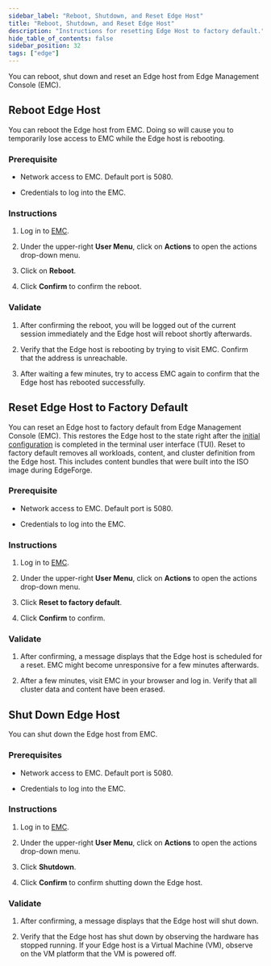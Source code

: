 ```yaml
---
sidebar_label: "Reboot, Shutdown, and Reset Edge Host"
title: "Reboot, Shutdown, and Reset Edge Host"
description: "Instructions for resetting Edge Host to factory default."
hide_table_of_contents: false
sidebar_position: 32
tags: ["edge"]
---
```


You can reboot, shut down and reset an Edge host from Edge Management Console (EMC).

## Reboot Edge Host

You can reboot the Edge host from EMC. Doing so will cause you to temporarily lose access to EMC while the Edge host is
rebooting.

### Prerequisite

- Network access to EMC. Default port is 5080.

- Credentials to log into the EMC.

### Instructions

1. Log in to [EMC](./access-console.md#log-in-to-edge-management-console).

2. Under the upper-right **User Menu**, click on **Actions** to open the actions drop-down menu.

3. Click on **Reboot**.

4. Click **Confirm** to confirm the reboot.

### Validate

1. After confirming the reboot, you will be logged out of the current session immediately and the Edge host will reboot
   shortly afterwards.

2. Verify that the Edge host is rebooting by trying to visit EMC. Confirm that the address is unreachable.

3. After waiting a few minutes, try to access EMC again to confirm that the Edge host has rebooted successfully.

## Reset Edge Host to Factory Default

You can reset an Edge host to factory default from Edge Management Console (EMC). This restores the Edge host to the
state right after the [initial configuration](../../site-deployment/initial-setup.md) is completed in the terminal user
interface (TUI). Reset to factory default removes all workloads, content, and cluster definition from the Edge host.
This includes content bundles that were built into the ISO image during EdgeForge.

### Prerequisite

- Network access to EMC. Default port is 5080.

- Credentials to log into the EMC.

### Instructions

1. Log in to [EMC](./access-console.md#log-in-to-edge-management-console).

2. Under the upper-right **User Menu**, click on **Actions** to open the actions drop-down menu.

3. Click **Reset to factory default**.

4. Click **Confirm** to confirm.

### Validate

1. After confirming, a message displays that the Edge host is scheduled for a reset. EMC might become unresponsive for a
   few minutes afterwards.

2. After a few minutes, visit EMC in your browser and log in. Verify that all cluster data and content have been erased.

## Shut Down Edge Host

You can shut down the Edge host from EMC.

### Prerequisites

- Network access to EMC. Default port is 5080.

- Credentials to log into the EMC.

### Instructions

1. Log in to [EMC](./access-console.md#log-in-to-edge-management-console).

2. Under the upper-right **User Menu**, click on **Actions** to open the actions drop-down menu.

3. Click **Shutdown**.

4. Click **Confirm** to confirm shutting down the Edge host.

### Validate

1. After confirming, a message displays that the Edge host will shut down.

2. Verify that the Edge host has shut down by observing the hardware has stopped running. If your Edge host is a Virtual
   Machine (VM), observe on the VM platform that the VM is powered off.
